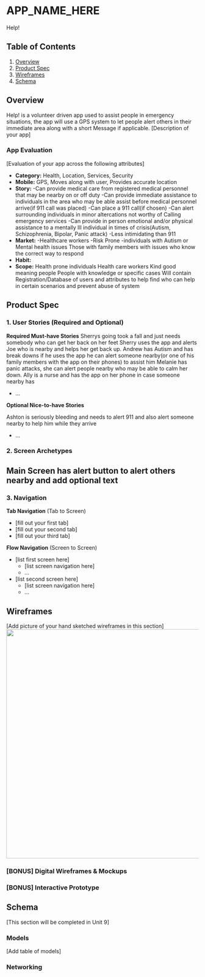 

# APP_NAME_HERE
Help!

## Table of Contents
1. [Overview](#Overview)
1. [Product Spec](#Product-Spec)
1. [Wireframes](#Wireframes)
2. [Schema](#Schema)

## Overview
Help! is a volunteer driven app used to assist people
in emergency situations, the app will use a GPS system to let
people alert others in their immediate area along with a short 
Message if applicable. 
[Description of your app]

### App Evaluation
[Evaluation of your app across the following attributes]
- **Category:**
Health, Location, Services, Security
- **Mobile:**
GPS, Moves along with user, Provides accurate location
- **Story:**
-Can provide medical care from registered medical personnel 
that may be nearby on or off duty
-Can provide immediate assistance to individuals in the area who may
be able assist before medical personnel arrive(if 911 call was placed)
-Can place a 911 call(if chosen)
-Can alert surrounding individuals in minor altercations not worthy of
Calling emergency services
-Can provide in person emotional and/or physical assistance to a mentally
Ill individual in times of crisis(Autism, Schizophrenia, Bipolar, Panic attack)
-Less intimidating than 911
- **Market:**
-Healthcare workers
-Risk Prone
-individuals with Autism or Mental health issues
Those with family members with issues who know the correct way to respond
- **Habit:**
- **Scope:**
Health prone individuals 
Health care workers
Kind good meaning people 
People with knowledge or specific cases
Will contain Registration/Database of users and attributes to help find who can help
in certain scenarios and prevent abuse of system

## Product Spec

### 1. User Stories (Required and Optional)

**Required Must-have Stories**
Sherrys going took a fall and just needs somebody who can get her back on her feet Sherry uses the app and alerts Joe who is nearby and helps her get back up.
Andrew has Autism and has break downs if he uses the app he can alert someone nearby(or one of his family members with the app on their phones) to assist him
Melanie has panic attacks, she can alert people nearby who may be able to calm her down.
Ally is a nurse and has the app on her phone in case someone nearby has 
* ...

**Optional Nice-to-have Stories**

Ashton is seriously bleeding and needs to alert 911 and also alert someone nearby to help him while they arrive
	
* ...

### 2. Screen Archetypes

Main Screen has alert button to alert others nearby and add optional text
-

### 3. Navigation

**Tab Navigation** (Tab to Screen)

* [fill out your first tab]
* [fill out your second tab]
* [fill out your third tab]

**Flow Navigation** (Screen to Screen)

* [list first screen here]
   * [list screen navigation here]
   * ...
* [list second screen here]
   * [list screen navigation here]
   * ...

## Wireframes
[Add picture of your hand sketched wireframes in this section]
<img src="YOUR_WIREFRAME_IMAGE_URL" width=600>

### [BONUS] Digital Wireframes & Mockups

### [BONUS] Interactive Prototype

## Schema 
[This section will be completed in Unit 9]
### Models
[Add table of models]
### Networking
